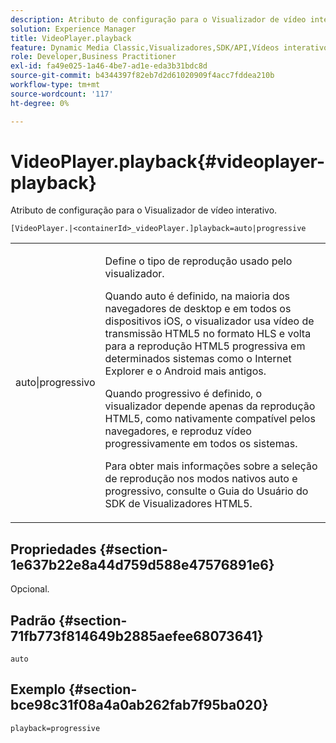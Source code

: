 ```yaml
---
description: Atributo de configuração para o Visualizador de vídeo interativo.
solution: Experience Manager
title: VideoPlayer.playback
feature: Dynamic Media Classic,Visualizadores,SDK/API,Vídeos interativos
role: Developer,Business Practitioner
exl-id: fa49e025-1a46-4be7-ad1e-eda3b31bdc8d
source-git-commit: b4344397f82eb7d2d61020909f4acc7fddea210b
workflow-type: tm+mt
source-wordcount: '117'
ht-degree: 0%

---
```


# VideoPlayer.playback{#videoplayer-playback}

Atributo de configuração para o Visualizador de vídeo interativo.

`[VideoPlayer.|<containerId>_videoPlayer.]playback=auto|progressive`

<table id="table_441553CD34C94A58A9D7CBF772DEDDB6"> 
 <tbody> 
  <tr> 
   <td colname="col1"> <p> <span class="codeph"> auto|progressivo</span> </p> </td> 
   <td colname="col2"> <p> Define o tipo de reprodução usado pelo visualizador. </p> <p>Quando <span class="codeph"> auto</span> é definido, na maioria dos navegadores de desktop e em todos os dispositivos iOS, o visualizador usa vídeo de transmissão HTML5 no formato HLS e volta para a reprodução HTML5 progressiva em determinados sistemas como o Internet Explorer e o Android mais antigos. </p> <p>Quando <span class="codeph"> progressivo</span> é definido, o visualizador depende apenas da reprodução HTML5, como nativamente compatível pelos navegadores, e reproduz vídeo progressivamente em todos os sistemas. </p> <p>Para obter mais informações sobre a seleção de reprodução nos modos nativos <span class="codeph"> auto</span> e <span class="codeph"> progressivo</span>, consulte o Guia do Usuário do SDK de Visualizadores HTML5. </p> </td> 
  </tr> 
 </tbody> 
</table>

## Propriedades {#section-1e637b22e8a44d759d588e47576891e6}

Opcional.

## Padrão {#section-71fb773f814649b2885aefee68073641}

`auto`

## Exemplo {#section-bce98c31f08a4a0ab262fab7f95ba020}

`playback=progressive`
